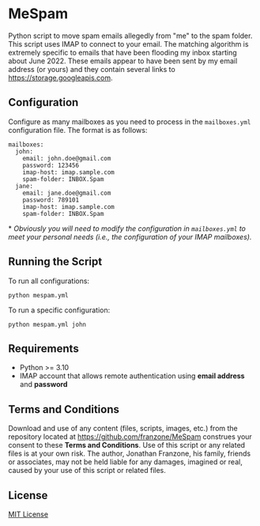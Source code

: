 # MeSpam
Python script to move spam emails allegedly from "me" to the spam folder. This script uses IMAP to connect to your email. The matching algorithm is extremely specific to emails that have been flooding my inbox starting about June 2022. These emails appear to have been sent by my email address (or yours) and they contain several links to https://storage.googleapis.com.

## Configuration
Configure as many mailboxes as you need to process in the `mailboxes.yml` configuration file. The format is as follows:

```
mailboxes:
  john:
    email: john.doe@gmail.com
    password: 123456
    imap-host: imap.sample.com
    spam-folder: INBOX.Spam
  jane:
    email: jane.doe@gmail.com
    password: 789101
    imap-host: imap.sample.com
    spam-folder: INBOX.Spam
```
\* *Obviously you will need to modify the configuration in `mailboxes.yml` to meet your personal needs (i.e., the configuration of your IMAP mailboxes).*

## Running the Script
To run all configurations:
```
python mespam.yml
```

To run a specific configuration:
```
python mespam.yml john
```

## Requirements
* Python >= 3.10
* IMAP account that allows remote authentication using **email address** and **password**

## Terms and Conditions
Download and use of any content (files, scripts, images, etc.) from the repository located at https://github.com/franzone/MeSpam construes your consent to these **Terms and Conditions**. Use of this script or any related files is at your own risk. The author, Jonathan Franzone, his family, friends or associates, may not be held liable for any damages, imagined or real, caused by your use of this script or related files.

## License
[MIT License](LICENSE)